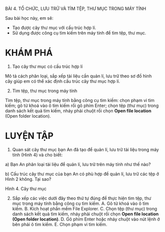 BÀI 4. TỔ CHỨC, LƯU TRỮ VÀ TÌM
TỆP, THƯ MỤC TRONG MÁY TÍNH

Sau bài học này, em sẽ:
- Tạo được cây thư mục với cấu trúc hợp lí.
- Sử dụng được công cụ tìm kiếm trên máy tính để tìm tệp, thư mục.

# KHÁM PHÁ

1. Tạo cây thư mục có cấu trúc hợp lí

Mô tả cách phân loại, sắp xếp tài liệu cần quản lí, lưu trữ theo sơ đồ hình cây giúp em có thể xác định cấu trúc cây thư mục hợp lí.

2. Tìm tệp, thư mục trong máy tính

Tìm tệp, thư mục trong máy tính bằng công cụ tìm kiếm: chọn phạm vi tìm kiếm; gõ từ khoá vào ô tìm kiếm rồi gõ phím Enter; chọn tệp (thư mục) trong danh sách kết quả tìm kiếm, nháy phải chuột rồi chọn **Open file location** (Open folder location).

# LUYỆN TẬP

1. Quan sát cây thư mục bạn An đã tạo để quản lí, lưu trữ tài liệu trong máy tính (Hình 4) và cho biết:

a) Bạn An phân loại tài liệu để quản lí, lưu trữ trên máy tính như thế nào?

b) Cấu trúc cây thư mục của bạn An có phù hợp để quản lí, lưu trữ các tệp ở Hình 2 không. Tại sao?

Hình 4. Cây thư mục

2. Sắp xếp các việc dưới đây theo thứ tự đúng để thực hiện tìm tệp, thư mục trong máy tính bằng công cụ tìm kiếm.
A. Gõ từ khoá vào ô tìm kiếm.
B. Kích hoạt phần mềm File Explorer.
C. Chọn tệp (thư mục) trong danh sách kết quả tìm kiếm, nháy phải chuột rồi chọn **Open file location (Open folder location)**.
D. Gõ phím Enter hoặc nháy chuột vào nút lệnh ở bên phải ô tìm kiếm.
E. Chọn phạm vi tìm kiếm.
